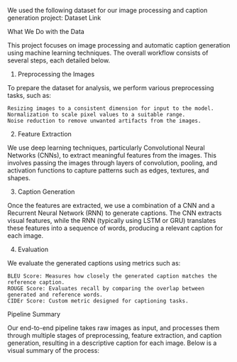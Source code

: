 We used the following dataset for our image processing and caption generation project:
Dataset Link
<!-- https://www.kaggle.com/datasets/raddar/chest-xrays-indiana-university -->
What We Do with the Data

This project focuses on image processing and automatic caption generation using machine learning techniques. The overall workflow consists of several steps, each detailed below.
1. Preprocessing the Images

To prepare the dataset for analysis, we perform various preprocessing tasks, such as:

    Resizing images to a consistent dimension for input to the model.
    Normalization to scale pixel values to a suitable range.
    Noise reduction to remove unwanted artifacts from the images.


2. Feature Extraction

We use deep learning techniques, particularly Convolutional Neural Networks (CNNs), to extract meaningful features from the images. This involves passing the images through layers of convolution, pooling, and activation functions to capture patterns such as edges, textures, and shapes.


3. Caption Generation

Once the features are extracted, we use a combination of a CNN and a Recurrent Neural Network (RNN) to generate captions. The CNN extracts visual features, while the RNN (typically using LSTM or GRU) translates these features into a sequence of words, producing a relevant caption for each image.


4. Evaluation

We evaluate the generated captions using metrics such as:

    BLEU Score: Measures how closely the generated caption matches the reference caption.
    ROUGE Score: Evaluates recall by comparing the overlap between generated and reference words.
    CIDEr Score: Custom metric designed for captioning tasks.


Pipeline Summary

Our end-to-end pipeline takes raw images as input, and processes them through multiple stages of preprocessing, feature extraction, and caption generation, resulting in a descriptive caption for each image. Below is a visual summary of the process:


